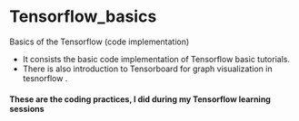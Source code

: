 # Tensorflow_basics
Basics of the Tensorflow (code implementation) 
* It consists the basic code implementation of Tensorflow basic tutorials. 
* There is also introduction to Tensorboard for graph visualization in tesnorflow . 

#### These are the coding practices, I did during my Tensorflow learning sessions
